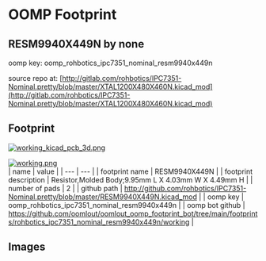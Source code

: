 # OOMP Footprint  
## RESM9940X449N  by none  
  
oomp key: oomp_rohbotics_ipc7351_nominal_resm9940x449n  
  
source repo at: [http://gitlab.com/rohbotics/IPC7351-Nominal.pretty/blob/master/XTAL1200X480X460N.kicad_mod](http://gitlab.com/rohbotics/IPC7351-Nominal.pretty/blob/master/XTAL1200X480X460N.kicad_mod)  
## Footprint  
  
[![working_kicad_pcb_3d.png](working_kicad_pcb_3d_600.png)](working_kicad_pcb_3d.png)  
  
[![working.png](working_600.png)](working.png)  
| name | value | 
| --- | --- | 
| footprint name | RESM9940X449N | 
| footprint description | Resistor,Molded Body;9.95mm L X 4.03mm W X 4.49mm H | 
| number of pads | 2 | 
| github path | http://github.com/rohbotics/IPC7351-Nominal.pretty/blob/master/RESM9940X449N.kicad_mod | 
| oomp key | oomp_rohbotics_ipc7351_nominal_resm9940x449n | 
| oomp bot github | https://github.com/oomlout/oomlout_oomp_footprint_bot/tree/main/footprints/rohbotics_ipc7351_nominal_resm9940x449n/working | 
## Images  
